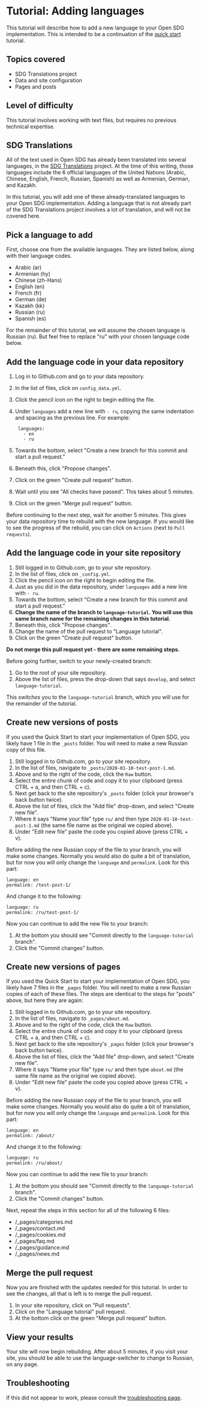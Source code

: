 <h1>Tutorial: Adding languages</h1>

This tutorial will describe how to add a new language to your Open SDG implementation. This is intended to be a continuation of the [quick start](../quick-start.md) tutorial.

## Topics covered

* SDG Translations project
* Data and site configuration
* Pages and posts

## Level of difficulty

This tutorial involves working with text files, but requires no previous technical expertise.

## SDG Translations

All of the text used in Open SDG has already been translated into several languages, in the [SDG Translations](https://github.com/open-sdg/sdg-translations) project. At the time of this writing, those languages include the 6 official languages of the United Nations (Arabic, Chinese, English, French, Russian, Spanish) as well as Armenian, German, and Kazakh.

In this tutorial, you will add one of these already-translated languages to your Open SDG implementation. Adding a language that is not already part of the SDG Translations project involves a lot of translation, and will not be covered here.

## Pick a language to add

First, choose one from the available languages. They are listed below, along with their language codes.

* Arabic (ar)
* Armenian (hy)
* Chinese (zh-Hans)
* English (en)
* French (fr)
* German (de)
* Kazakh (kk)
* Russian (ru)
* Spanish (es)

For the remainder of this tutorial, we will assume the chosen language is Russian (ru). But feel free to replace "ru" with your chosen language code below.

## Add the language code in your data repository

1. Log in to Github.com and go to your data repository.
1. In the list of files, click on `config_data.yml`.
1. Click the pencil icon on the right to begin editing the file.
1. Under `languages` add a new line with `- ru`, copying the same indentation and spacing as the previous line. For example:

        languages:
          - en
          - ru

1. Towards the bottom, select "Create a new branch for this commit and start a pull request."
1. Beneath this, click "Propose changes".
1. Click on the green "Create pull request" button.
1. Wait until you see "All checks have passed". This takes about 5 minutes.
1. Click on the green "Merge pull request" button.

Before continuing to the next step, wait for another 5 minutes. This gives your data repository time to rebuild with the new language. If you would like to see the progress of the rebuild, you can click on `Actions` (next to `Pull requests`).

## Add the language code in your site repository

1. Still logged in to Github.com, go to your site repository.
1. In the list of files, click on `_config.yml`.
1. Click the pencil icon on the right to begin editing the file.
1. Just as you did in the data repository, under `languages` add a new line with `- ru`.
1. Towards the bottom, select "Create a new branch for this commit and start a pull request."
1. **Change the name of the branch to `language-tutorial`. You will use this same branch name for the remaining changes in this tutorial.**
1. Beneath this, click "Propose changes".
1. Change the name of the pull request to "Language tutorial".
1. Click on the green "Create pull request" button.

**Do not merge this pull request yet - there are some remaining steps.**

Before going further, switch to your newly-created branch:

1. Go to the root of your site repository.
1. Above the list of files, press the drop-down that says `develop`, and select `language-tutorial`.

This *switches* you to the `language-tutorial` branch, which you will use for the remainder of the tutorial.

## Create new versions of posts

If you used the Quick Start to start your implementation of Open SDG, you likely have 1 file in the `_posts` folder. You will need to make a new Russian copy of this file.

1. Still logged in to Github.com, go to your site repository.
1. In the list of files, navigate to `_posts/2020-01-10-test-post-1.md`.
1. Above and to the right of the code, click the `Raw` button.
1. Select the entire chunk of code and copy it to your clipboard (press CTRL + a, and then CTRL + c).
1. Next get back to the site repository's `_posts` folder (click your browser's back button twice).
1. Above the list of files, click the "Add file" drop-down, and select "Create new file".
1. Where it says "Name your file" type `ru/` and then type `2020-01-10-test-post-1.md` (the same file name as the original we copied above).
1. Under "Edit new file" paste the code you copied above (press CTRL + v).

Before adding the new Russian copy of the file to your branch, you will make some changes. Normally you would also do quite a bit of translation, but for now you will only change the `language` and `permalink`. Look for this part:

```
language: en
permalink: /test-post-1/
```

And change it to the following:

```
language: ru
permalink: /ru/test-post-1/
```

Now you can continue to add the new file to your branch:

1. At the bottom you should see "Commit directly to the `language-tutorial` branch".
1. Click the "Commit changes" button.

## Create new versions of pages

If you used the Quick Start to start your implementation of Open SDG, you likely have 7 files in the `_pages` folder. You will need to make a new Russian copies of each of these files. The steps are identical to the steps for "posts" above, but here they are again:

1. Still logged in to Github.com, go to your site repository.
1. In the list of files, navigate to `_pages/about.md`.
1. Above and to the right of the code, click the `Raw` button.
1. Select the entire chunk of code and copy it to your clipboard (press CTRL + a, and then CTRL + c).
1. Next get back to the site repository's `_pages` folder (click your browser's back button twice).
1. Above the list of files, click the "Add file" drop-down, and select "Create new file".
1. Where it says "Name your file" type `ru/` and then type `about.md` (the same file name as the original we copied above).
1. Under "Edit new file" paste the code you copied above (press CTRL + v).

Before adding the new Russian copy of the file to your branch, you will make some changes. Normally you would also do quite a bit of translation, but for now you will only change the `language` and `permalink`. Look for this part:

```
language: en
permalink: /about/
```

And change it to the following:

```
language: ru
permalink: /ru/about/
```

Now you can continue to add the new file to your branch:

1. At the bottom you should see "Commit directly to the `language-tutorial` branch".
1. Click the "Commit changes" button.

Next, repeat the steps in this section for all of the following 6 files:

* /_pages/categories.md
* /_pages/contact.md
* /_pages/cookies.md
* /_pages/faq.md
* /_pages/guidance.md
* /_pages/news.md

## Merge the pull request

Now you are finished with the updates needed for this tutorial. In order to see the changes, all that is left is to merge the pull request.

1. In your site repository, click on "Pull requests".
1. Click on the "Language tutorial" pull request.
1. At the bottom click on the green "Merge pull request" button.

## View your results

Your site will now begin rebuilding. After about 5 minutes, if you visit your site, you should be able to use the language-switcher to change to Russian, on any page.

## Troubleshooting

If this did not appear to work, please consult the [troubleshooting page](../troubleshooting.md).
